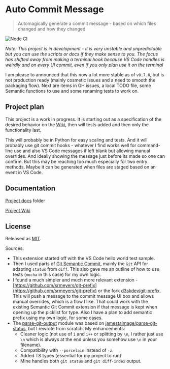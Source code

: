 # Auto Commit Message
> Automagically generate a commit message - based on which files changed and how they changed

![Node CI](https://github.com/MichaelCurrin/auto-commit-msg/workflows/Node%20CI/badge.svg)

_Note: This project is in development - it is very unstable and unpredictable but you can use the scripts or docs if they make sense to you. The focus has shifted away from making a terminal hook because VS Code handles is weirdly and on every UI commit, even if you only plan use it on the terminal_

I am please to announced that this now a lot more stable as of `v0.7.0`, but is not production ready (mainly cosmetic issues and a need to smooth the packaging flow). Next are items in GH issues, a local TODO file, some Semantic functions to use and some renaming tests to work on.


## Project plan

This project is a work in progress. It is starting out as a specification of the desired behavior on the [Wiki](https://github.com/MichaelCurrin/auto-commit-msg/wiki), then will tests added and then only the functionality last.

This will probably be in Python for easy scaling and tests. And it will probably use git commit hooks - whatever I find works well for command-line use and also VS Code messages if left blank but allowing manual overrides. And ideally showing the message just before its made so one can confirm. But this may be reaching too much especially for two entry methods. Maybe it can be generated when files are staged based on an event in VS Code.


## Documentation

[Project docs](/docs/) folder

[Project Wiki](https://github.com/MichaelCurrin/auto-commit-msg/wiki)


## License

Released as [MIT](/LICENSE).

Sources:

- This extension started off with the VS Code hello world test sample.
- Then I used parts of [Git Semantic Commit](https://github.com/nitayneeman/vscode-git-semantic-commit), mainly the `Git` API for adapting `status` from `diff`. This also gave me an outline of how to use tests (`mocha` in this case) for my own logic.
- I found a much simpler and much more relevant extension - [https://github.com/srmeyers/git-prefix](https://github.com/srmeyers/git-prefix) or the fork [d3skdev/git-prefix](https://github.com/d3skdev/git-prefix). This will push a message to the commit message UI box and allows manual overrides, which is a flow I like. That could work with the existing Semantic Git Commit extension if that message is kept when opening up the picklist for type. Also I have a plan to add semantic prefix using my own logic, for some cases.
- The [parse-git-output](/src/generate/parse-git-output) module was based on [jamestalmage/parse-git-status](https://github.com/jamestalmage/parse-git-status), but I rewrote from scratch. My enhancements:
    - Cleaner logic (not use of `i` and `i++` or splitting by `\n`, I rather just use `\n` which is always at the end unless you somehow use `\n` in your filename).
    - Compatibility with `--porcelain` instead of `-z`.
    - Added TS types (essential for my project to run)
    - Mine handles both `git status` and `git diff-index` output.
